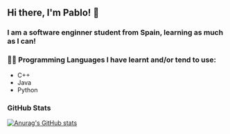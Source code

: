 ## Hi there, I'm Pablo! 👋

### I am a software enginner student from Spain, learning as much as I can!

### 👨‍💻 Programming Languages I have learnt and/or tend to use:
- C++
- Java
- Python

### GitHub Stats
[![Anurag's GitHub stats](https://github-readme-stats.vercel.app/apirodmarkunanuraghazra)](https://github.com/anuraghazra/github-readme-stats)
